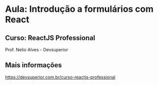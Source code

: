 # Aula: Introdução a formulários com React

## Curso: ReactJS Professional
Prof. Nelio Alves - Devsuperior

## Mais informações

https://devsuperior.com.br/curso-reactjs-professional

